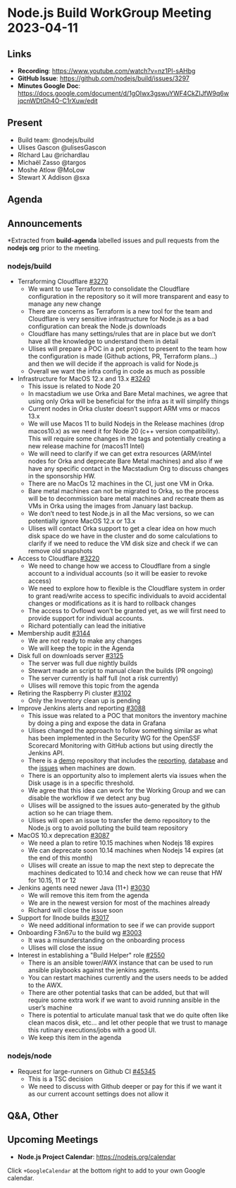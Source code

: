 # Node.js  Build WorkGroup Meeting 2023-04-11

## Links

* **Recording**: https://www.youtube.com/watch?v=nz1Pl-sAHbg
* **GitHub Issue**: https://github.com/nodejs/build/issues/3297
* **Minutes Google Doc**: https://docs.google.com/document/d/1gOIwx3gswuYWF4CkZIJfW9q6wjqcnWDtGh4O-C1rXuw/edit

## Present

* Build team: @nodejs/build
* Ulises Gascon @ulisesGascon
* RIchard Lau @richardlau
* Michaël Zasso @targos
* Moshe Atlow @MoLow
* Stewart X Addison @sxa

## Agenda

## Announcements

*Extracted from **build-agenda** labelled issues and pull requests from the **nodejs org** prior to the meeting.

### nodejs/build

* Terraforming Cloudflare [#3270](https://github.com/nodejs/build/issues/3270)
  * We want to use Terraform to consolidate the Cloudflare configuration in the repository so it will more transparent and easy to manage any new change
  * There are concerns as Terraform is a new tool for the team and Cloudflare is very sensitive infrastructure for Node.js as a bad configuration can break the Node.js downloads
  * Cloudflare has many settings/rules that are in place but we don’t have all the knowledge to understand them in detail
  * Ulises will prepare a POC in a pet project to present to the team how the configuration is made (Github actions, PR, Terraform plans…) and then we will decide if the approach is valid for Node.js
  * Overall we want the infra config in code as much as possible  
* Infrastructure for MacOS 12.x and 13.x [#3240](https://github.com/nodejs/build/issues/3240)
  * This issue is related to Node 20
  * In macstadium we use Orka and Bare Metal machines, we agree that using only Orka will be beneficial for the infra as it will simplify things
  * Current nodes in Orka cluster doesn’t support ARM vms or macos 13.x
  * We will use Macos 11 to build Nodejs in the Release machines (drop macos10.x) as we need it for Node 20 (c++ version compatibility). This will require some changes in the tags and potentially creating a new release machine for (macos11 Intel)
  * We will need to clarify if we can get extra resources (ARM/intel nodes for Orka and deprecate Bare Metal machines) and also if we have any specific contact in the Macstadium Org to discuss changes in the sponsorship HW.
  * There are no MacOs 12 machines in the CI, just one VM in Orka.
  * Bare metal machines can not be migrated to Orka, so the process will be to decommission bare metal machines and recreate them as VMs in Orka using the images from January last backup.
  * We don’t need to test Node.js in all the Mac versions, so we can potentially ignore MacOS 12.x or 13.x 
  * Ulises will contact Orka support to get a clear idea on how much disk space do we have in the cluster and do some calculations to clarify if we need to reduce the VM disk size and check if we can remove old snapshots
* Access to Cloudflare [#3220](https://github.com/nodejs/build/issues/3220)
  * We need to change how we access to Cloudflare from a single account to a individual accounts (so it will be easier to revoke access)
  * We need to explore how to flexible is the Cloudflare system in order to grant read/write access to specific individuals to avoid accidental changes or modifications as it is hard to rollback changes
  * The access to Ovflowd won’t be granted yet, as we will first need to provide support for individual accounts.
  * Richard potentially can lead the initiative
* Membership audit [#3144](https://github.com/nodejs/build/issues/3144)
  * We are not ready to make any changes
  * We will keep the topic in the Agenda
* Disk full on downloads server [#3125](https://github.com/nodejs/build/issues/3125)
  * The server was full due nightly builds
  * Stewart made an script to manual clean the builds (PR ongoing)
  * The server currently is half full (not a risk currently)
  * Ulises will remove this topic from the agenda
* Retiring the Raspberry Pi cluster [#3102](https://github.com/nodejs/build/issues/3102)
  * Only the Inventory clean up is pending
* Improve Jenkins alerts and reporting [#3088](https://github.com/nodejs/build/issues/3088)
  * This issue was related to a POC that monitors the inventory machine by doing a ping and expose the data in Grafana
  * Ulises changed the approach to follow something similar as what has been implemented in the Security WG for the OpenSSF Scorecard Monitoring with GitHub actions but using directly the Jenkins API.
  * There is a [demo](https://github.com/UlisesGascon/jenkins-status-alerts-and-reporting-demo) repository that includes the [reporting](https://github.com/UlisesGascon/jenkins-status-alerts-and-reporting-demo/blob/main/monitor/jenkins-report.md), [database](https://github.com/UlisesGascon/jenkins-status-alerts-and-reporting-demo/blob/main/monitor/database.json) and the [issues](https://github.com/UlisesGascon/jenkins-status-alerts-and-reporting-demo/issues/65) when machines are down.
  * There is an opportunity also to implement alerts via issues when the Disk usage is in a specific threshold.
  * We agree that this idea can work for the Working Group and we can disable the workflow if we detect any bug
  * Ulises will be assigned to the issues auto-generated by the github action so he can triage them.
  * Ulises will open an issue to transfer the demo repository to the Node.js org to avoid polluting the build team repository
* MacOS 10.x deprecation [#3087](https://github.com/nodejs/build/issues/3087)
  * We need a plan to retire 10.15 machines when Nodejs 18 expires
  * We can deprecate soon 10.14 machines when Nodejs 14 expires (at the end of this month)
  * Ulises will create an issue to map the next step to deprecate the machines dedicated to 10.14 and check how we can reuse that HW for 10.15, 11 or 12
* Jenkins agents need newer Java (11+) [#3030](https://github.com/nodejs/build/issues/3030)
  * We will remove this item from the agenda
  * We are in the newest version for most of the machines already
  * Richard will close the issue soon
* Support for llnode builds [#3017](https://github.com/nodejs/build/issues/3017)
  * We need additional information to see if we can provide support
* Onboarding F3n67u to the build wg [#3003](https://github.com/nodejs/build/issues/3003)
  * It was a misunderstanding on the onboarding process
  * Ulises will close the issue
* Interest in establishing a "Build Helper" role [#2550](https://github.com/nodejs/build/issues/2550)
  * There is an ansible tower/AWX instance that can be used to run ansible playbooks against the jenkins agents.
  * You can restart machines currently and the users needs to be added to the AWX.
  * There are other potential tasks that can be added, but that will require some extra work if we want to avoid running ansible in the user’s machine
  * There is potential to articulate manual task that we do quite often like clean macos disk, etc… and let other people that we trust to manage this rutinary executions/jobs with a good UI.
  * We keep this item in the agenda

### nodejs/node

* Request for large-runners on Github CI [#45345](https://github.com/nodejs/node/issues/45345)
  * This is a TSC decision
  * We need to discuss with Github deeper or pay for this  if we want it as our current account settings does not allow it


## Q&A, Other


## Upcoming Meetings

* **Node.js Project Calendar**: <https://nodejs.org/calendar>

Click `+GoogleCalendar` at the bottom right to add to your own Google calendar.

